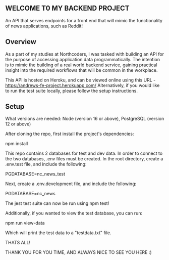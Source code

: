## WELCOME T0 MY BACKEND PROJECT

An API that serves endpoints for a front end that will mimic the functionality of news applications, such as Reddit!

## Overview

As a part of my studies at Northcoders, I was tasked with building an API for the purpose of accessing application data programmatically. The intention is to mimic the building of a real world backend service, gaining practical insight into the required workflows that will be common in the workplace.

This API is hosted on Heroku, and can be viewed online using this URL - https://andrews-fe-project.herokuapp.com/
Alternatively, if you would like to run the test suite locally, please follow the setup instructions.

## Setup

What versions are needed: Node (version 16 or above), PostgreSQL (version 12 or above)

After cloning the repo, first install the project's dependencies:

npm install

This repo contains 2 databases for test and dev data. In order to connect to the two databases, .env files must be created. In the root directory, create a .env.test file, and include the following:

PGDATABASE=nc_news_test

Next, create a .env.development file, and include the following:

PGDATABASE=nc_news

The jest test suite can now be run using npm test!

Additionally, if you wanted to view the test database, you can run:

npm run view-data

Which will print the test data to a "testdata.txt" file.

THATS ALL!

THANK YOU FOR YOU TIME, AND ALWAYS NICE TO SEE YOU HERE :)
